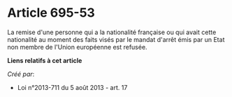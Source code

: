 # Article 695-53

La remise d'une personne qui a la nationalité française ou qui avait cette nationalité au moment des faits visés par le
mandat d'arrêt émis par un Etat non membre de l'Union européenne est refusée.

**Liens relatifs à cet article**

_Créé par_:

  - Loi n°2013-711 du 5 août 2013 - art. 17
